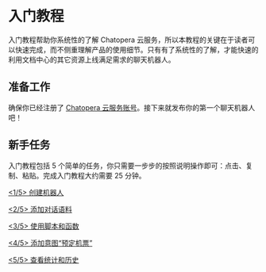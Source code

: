 # 入门教程

入门教程帮助你系统性的了解 Chatopera 云服务，所以本教程的关键在于读者可以快速完成，而不侧重理解产品的使用细节。只有有了系统性的了解，才能快速的利用文档中心的其它资源上线满足需求的聊天机器人。

## 准备工作

确保你已经注册了 [Chatopera 云服务账号](https://docs.chatopera.com/products/chatbot-platform/howto-guides/account/account-mgr.html)。接下来就发布你的第一个聊天机器人吧！

## 新手任务

入门教程包括 5 个简单的任务，你只需要一步步的按照说明操作即可：点击、复制、粘贴。完成入门教程大约需要 25 分钟。

[<1/5> 创建机器人](/products/chatbot-platform/tutorials/1-create-bot.html)

[<2/5> 添加对话语料](/products/chatbot-platform/tutorials/2-answer-faq.html)

[<3/5> 使用脚本和函数](/products/chatbot-platform/tutorials/3-add-scripts-function.html)

[<4/5> 添加意图“预定机票”](/products/chatbot-platform/tutorials/4-book-ticket-task.html)

[<5/5> 查看统计和历史](/products/chatbot-platform/tutorials/5-stats-history.html)
